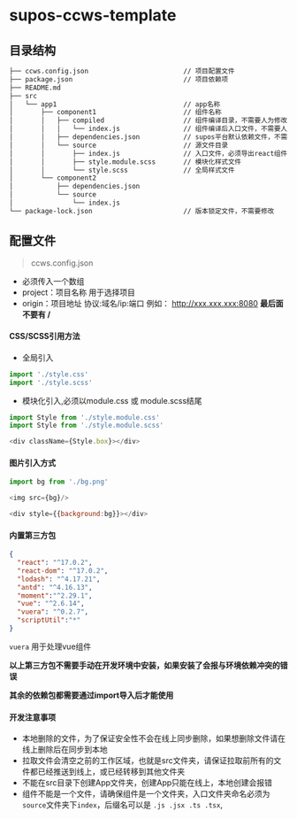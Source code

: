 # supos-ccws-template

## 目录结构

```bash
├── ccws.config.json                        // 项目配置文件
├── package.json                            // 项目依赖项
├── README.md
├── src
│   └── app1                                // app名称
│       ├── component1                      // 组件名称
│       │   ├── compiled                    // 组件编译目录，不需要人为修改
│       │   │   └── index.js                // 组件编译后入口文件，不需要人为修改
│       │   ├── dependencies.json           // supos平台默认依赖文件，不需要人为修改
│       │   └── source                      // 源文件目录
│       │       ├── index.js                // 入口文件，必须导出react组件，名称必须为index.[ext]
│       │       ├── style.module.scss       // 模块化样式文件
│       │       └── style.scss              // 全局样式文件
│       └── component2
│           ├── dependencies.json
│           └── source
│               └── index.js
└── package-lock.json                       // 版本锁定文件，不需要修改
```

## 配置文件

> ccws.config.json

+ 必须传入一个数组
+ project：项目名称 用于选择项目
+ origin：项目地址 协议:域名/ip:端口    例如： http://xxx.xxx.xxx:8080 **最后面不要有 /**

#### CSS/SCSS引用方法

+ 全局引入

```javascript
import './style.css'
import './style.scss'
```

+ 模块化引入,必须以module.css 或 module.scss结尾

```javascript
import Style from './style.module.css'
import Style from './style.module.scss'

<div className={Style.box}></div>
```

#### 图片引入方式

```javascript
import bg from './bg.png'

<img src={bg}/>

<div style={{background:bg}}></div>
```

#### 内置第三方包

``` json
{
  "react": "^17.0.2",
  "react-dom": "^17.0.2",
  "lodash": "^4.17.21",
  "antd": "^4.16.13",
  "moment":"^2.29.1",
  "vue": "^2.6.14",
  "vuera": "^0.2.7",
  "scriptUtil":"*"
}

```

`vuera` 用于处理vue组件

**以上第三方包不需要手动在开发环境中安装，如果安装了会报与环境依赖冲突的错误**

**其余的依赖包都需要通过import导入后才能使用**


#### 开发注意事项

+ 本地删除的文件，为了保证安全性不会在线上同步删除，如果想删除文件请在线上删除后在同步到本地
+ 拉取文件会清空之前的工作区域，也就是src文件夹，请保证拉取前所有的文件都已经推送到线上，或已经转移到其他文件夹
+ 不能在src目录下创建App文件夹，创建App只能在线上，本地创建会报错
+ 组件不能是一个文件，请确保组件是一个文件夹，入口文件夹命名必须为 `source`文件夹下`index`，后缀名可以是 `.js .jsx .ts .tsx`,